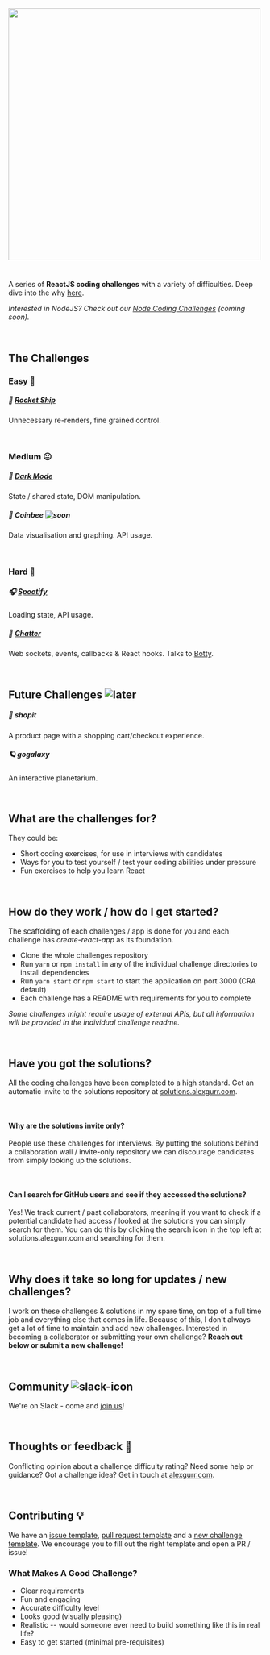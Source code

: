 <img src="https://puu.sh/HyrmV/95c458d9d9.png" width=500 />

#
A series of **ReactJS coding challenges** with a variety of difficulties. Deep dive into the why [here](https://dev.to/alexgurr/react-coding-challenges-for-interviews-beginners-1hlk).

*Interested in NodeJS? Check out our [Node Coding Challenges](https://github.com/alexgurr/node-coding-challenges) (coming soon).*

&nbsp;
## The Challenges
### Easy 🙂
##### 🚀 [Rocket Ship](https://github.com/alexgurr/react-coding-challenges/tree/master/rocket-ship)
Unnecessary re-renders, fine grained control.

&nbsp;
### Medium 😐
##### 🌙 [Dark Mode](https://github.com/alexgurr/react-coding-challenges/tree/master/dark-mode)
State / shared state, DOM manipulation.

##### 🐝 Coinbee ![soon](https://badgen.net/badge/status/coming%20soon/green?icon=)
Data visualisation and graphing. API usage.

&nbsp;
### Hard 😬
##### 🎧 [Spootify](https://github.com/alexgurr/react-coding-challenges/tree/master/spootify)
Loading state, API usage.

##### 🤖 [Chatter](https://github.com/alexgurr/react-coding-challenges/tree/master/chatter)
Web sockets, events, callbacks & React hooks. Talks to [Botty](https://github.com/alexgurr/botty).

&nbsp;
## Future Challenges ![later](https://badgen.net/badge/status/coming%20later/yellow?icon=)
##### 🛒 shopit
A product page with a shopping cart/checkout experience.

##### 🪐 gogalaxy
An interactive planetarium.

&nbsp;
## What are the challenges for?
They could be:
- Short coding exercises, for use in interviews with candidates
- Ways for you to test yourself / test your coding abilities under pressure
- Fun exercises to help you learn React

&nbsp;
## How do they work / how do I get started?
The scaffolding of each challenges / app is done for you and each challenge has *create-react-app* as its foundation.

- Clone the whole challenges repository
- Run `yarn` or `npm install` in any of the individual challenge directories to install dependencies
- Run `yarn start` or `npm start` to start the application on port 3000 (CRA default)
- Each challenge has a README with requirements for you to complete

*Some challenges might require usage of external APIs, but all information will be provided in the individual challenge readme.*

&nbsp;
## Have you got the solutions?
All the coding challenges have been completed to a high standard. Get an automatic invite to the solutions repository at [solutions.alexgurr.com](https://www.solutions.alexgurr.com).

&nbsp;
#### Why are the solutions invite only?
People use these challenges for interviews. By putting the solutions behind a collaboration wall / invite-only repository we can discourage candidates from simply looking up the solutions.

&nbsp;
#### Can I search for GitHub users and see if they accessed the solutions?
Yes! We track current / past collaborators, meaning if you want to check if a potential candidate had access / looked at the solutions you can simply search for them. You can do this by clicking the search icon in the top left at solutions.alexgurr.com and searching for them.

&nbsp;
## Why does it take so long for updates / new challenges?
I work on these challenges & solutions in my spare time, on top of a full time job and everything else that comes in life. Because of this, I don't always get a lot of time to maintain and add new challenges. Interested in becoming a collaborator or submitting your own challenge? **Reach out below or submit a new challenge!**

&nbsp;
## Community ![slack-icon](https://puu.sh/Hse6N/da4145b9e1.png)
We're on Slack - come and [join us](https://join.slack.com/t/reactcodingch-ywm3888/shared_invite/zt-o5ns0i1x-nUW_obRlBOAh2muJITqX~g)!

&nbsp;
## Thoughts or feedback 💬
Conflicting opinion about a challenge difficulty rating? Need some help or guidance? Got a challenge idea? Get in touch at [alexgurr.com](https://www.alexgurr.com).

&nbsp;
## Contributing 💡
We have an [issue template](https://github.com/alexgurr/react-coding-challenges/blob/master/issue_template.md), [pull request template](https://github.com/alexgurr/react-coding-challenges/blob/master/pull_request_template.md) and a [new challenge template](https://github.com/alexgurr/react-coding-challenges/blob/master/new_challenge_template.md). We encourage you to fill out the right template and open a PR / issue!

### What Makes A Good Challenge?
- Clear requirements
- Fun and engaging
- Accurate difficulty level
- Looks good (visually pleasing)
- Realistic -- would someone ever need to build something like this in real life?
- Easy to get started (minimal pre-requisites)
